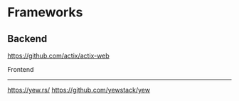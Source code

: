 Frameworks
========================================================================================================================

Backend
------------------------------------------------------------------------------------------------------------------------

https://github.com/actix/actix-web

Frontend

------------------------------------------------------------------------------------------------------------------------

https://yew.rs/ https://github.com/yewstack/yew

